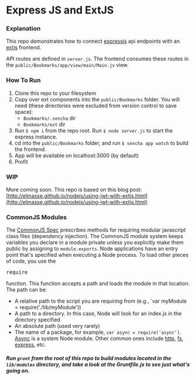 # Express JS and ExtJS

### Explanation

This repo demonstrates how to connect [expressjs](http://expressjs.com/) api endpoints with an [extjs](http://docs.sencha.com/extjs/6.0/) frontend.

API routes are defined in `server.js`. The frontend consumes these routes in the `public/Bookmarks/app/view/main/Main.js` view.

### How To Run

1. Clone this repo to your filesystem
2. Copy over ext components into the `public/Bookmarks` folder.  You will need (these directories were excluded from version control to save space):
    - `Bookmarks/.sencha` dir
    - `Bookmarks/ext` dir
3. Run `$ npm i` from the repo root.  Run `$ node server.js` to start the express instance.
4. cd into the `public/Bookmarks` folder, and run `$ sencha app watch` to build the frontend.
5. App will be available on localhost:3000 (by default)
6. Profit

### WIP

More coming soon.  This repo is based on this blog post: [http://elmasse.github.io/nodejs/using-jwt-with-extjs.html](http://elmasse.github.io/nodejs/using-jwt-with-extjs.html)

### CommonJS Modules

The [CommonJS Spec](http://wiki.commonjs.org/wiki/Modules) prescribes methods for requiring modular javascript class files (dependency injection).  The CommonJS module system keeps variables you declare in a module private unless you explicitly make them public by assigning to ```module.exports```.  Node applications have an entry point that's specified when executing a Node process.  To load other pieces of code, you use the <pre>require</pre> function.  This function accepts a path and loads the module in that location.  The path can be:

- A relative path to the script you are requiring from (e.g., `var myModule = require('./lib/myModule'))
- A path to a directory.  In this case, Node will look for an index.js in the directory specified
- An absolute path (used very rarely)
- The name of a package, for example, ```var async = require('async')```.  [Async](https://www.npmjs.org/package/async) is a system Node module.  Other common ones include [http](https://www.npmjs.org/package/http), [fs](https://www.npmjs.org/package/fs), [express](https://www.expressjs.com/en/api), etc.

##### Run ```grunt``` from the root of this repo to build modules located in the ```lib/modules``` directory, and take a look at the Gruntfile.js to see just what's going on.

